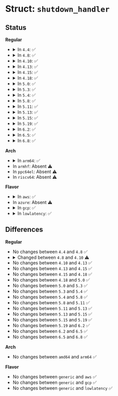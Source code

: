 # Struct: <code>shutdown_handler</code>

## Status
<b>Regular</b>
<ul>
<li>
<details>
<summary>In <code>4.4</code>: ✅</summary>

```c
struct shutdown_handler {
    const char *command;
    void (*cb)();
};
```
</details>
</li>
<li>
<details>
<summary>In <code>4.8</code>: ✅</summary>

```c
struct shutdown_handler {
    const char *command;
    void (*cb)();
};
```
</details>
</li>
<li>
<details>
<summary>In <code>4.10</code>: ✅</summary>

```c
struct shutdown_handler {
    const const char[11] command;
    bool flag;
    void (*cb)();
};
```
</details>
</li>
<li>
<details>
<summary>In <code>4.13</code>: ✅</summary>

```c
struct shutdown_handler {
    const const char[11] command;
    bool flag;
    void (*cb)();
};
```
</details>
</li>
<li>
<details>
<summary>In <code>4.15</code>: ✅</summary>

```c
struct shutdown_handler {
    const const char[11] command;
    bool flag;
    void (*cb)();
};
```
</details>
</li>
<li>
<details>
<summary>In <code>4.18</code>: ✅</summary>

```c
struct shutdown_handler {
    const const char[11] command;
    bool flag;
    void (*cb)();
};
```
</details>
</li>
<li>
<details>
<summary>In <code>5.0</code>: ✅</summary>

```c
struct shutdown_handler {
    const const char[11] command;
    bool flag;
    void (*cb)();
};
```
</details>
</li>
<li>
<details>
<summary>In <code>5.3</code>: ✅</summary>

```c
struct shutdown_handler {
    const const char[11] command;
    bool flag;
    void (*cb)();
};
```
</details>
</li>
<li>
<details>
<summary>In <code>5.4</code>: ✅</summary>

```c
struct shutdown_handler {
    const const char[11] command;
    bool flag;
    void (*cb)();
};
```
</details>
</li>
<li>
<details>
<summary>In <code>5.8</code>: ✅</summary>

```c
struct shutdown_handler {
    const const char[11] command;
    bool flag;
    void (*cb)();
};
```
</details>
</li>
<li>
<details>
<summary>In <code>5.11</code>: ✅</summary>

```c
struct shutdown_handler {
    const const char[11] command;
    bool flag;
    void (*cb)();
};
```
</details>
</li>
<li>
<details>
<summary>In <code>5.13</code>: ✅</summary>

```c
struct shutdown_handler {
    const const char[11] command;
    bool flag;
    void (*cb)();
};
```
</details>
</li>
<li>
<details>
<summary>In <code>5.15</code>: ✅</summary>

```c
struct shutdown_handler {
    const const char[11] command;
    bool flag;
    void (*cb)();
};
```
</details>
</li>
<li>
<details>
<summary>In <code>5.19</code>: ✅</summary>

```c
struct shutdown_handler {
    const const char[11] command;
    bool flag;
    void (*cb)();
};
```
</details>
</li>
<li>
<details>
<summary>In <code>6.2</code>: ✅</summary>

```c
struct shutdown_handler {
    const const char[11] command;
    bool flag;
    void (*cb)();
};
```
</details>
</li>
<li>
<details>
<summary>In <code>6.5</code>: ✅</summary>

```c
struct shutdown_handler {
    const const char[11] command;
    bool flag;
    void (*cb)();
};
```
</details>
</li>
<li>
<details>
<summary>In <code>6.8</code>: ✅</summary>

```c
struct shutdown_handler {
    const const char[11] command;
    bool flag;
    void (*cb)();
};
```
</details>
</li>
</ul>
<b>Arch</b>
<ul>
<li>
<details>
<summary>In <code>arm64</code>: ✅</summary>

```c
struct shutdown_handler {
    const const char[11] command;
    bool flag;
    void (*cb)();
};
```
</details>
</li>
<li>
In <code>armhf</code>: Absent ⚠️
</li>
<li>
In <code>ppc64el</code>: Absent ⚠️
</li>
<li>
In <code>riscv64</code>: Absent ⚠️
</li>
</ul>
<b>Flavor</b>
<ul>
<li>
<details>
<summary>In <code>aws</code>: ✅</summary>

```c
struct shutdown_handler {
    const const char[11] command;
    bool flag;
    void (*cb)();
};
```
</details>
</li>
<li>
In <code>azure</code>: Absent ⚠️
</li>
<li>
<details>
<summary>In <code>gcp</code>: ✅</summary>

```c
struct shutdown_handler {
    const const char[11] command;
    bool flag;
    void (*cb)();
};
```
</details>
</li>
<li>
<details>
<summary>In <code>lowlatency</code>: ✅</summary>

```c
struct shutdown_handler {
    const const char[11] command;
    bool flag;
    void (*cb)();
};
```
</details>
</li>
</ul>

## Differences
<b>Regular</b>
<ul>
<li>
No changes between <code>4.4</code> and <code>4.8</code> ✅
</li>
<li>
<details>
<summary>Changed between <code>4.8</code> and <code>4.10</code> ⚠️</summary>
<ul>
<li>
<b>Field added. </b>
<code>bool flag</code>
</li>
<li>
<b>Field type changed. </b>
<code>const char *command</code> ➡️ <code>const const char[11] command</code>
</li>
</ul>
</details>
</li>
<li>
No changes between <code>4.10</code> and <code>4.13</code> ✅
</li>
<li>
No changes between <code>4.13</code> and <code>4.15</code> ✅
</li>
<li>
No changes between <code>4.15</code> and <code>4.18</code> ✅
</li>
<li>
No changes between <code>4.18</code> and <code>5.0</code> ✅
</li>
<li>
No changes between <code>5.0</code> and <code>5.3</code> ✅
</li>
<li>
No changes between <code>5.3</code> and <code>5.4</code> ✅
</li>
<li>
No changes between <code>5.4</code> and <code>5.8</code> ✅
</li>
<li>
No changes between <code>5.8</code> and <code>5.11</code> ✅
</li>
<li>
No changes between <code>5.11</code> and <code>5.13</code> ✅
</li>
<li>
No changes between <code>5.13</code> and <code>5.15</code> ✅
</li>
<li>
No changes between <code>5.15</code> and <code>5.19</code> ✅
</li>
<li>
No changes between <code>5.19</code> and <code>6.2</code> ✅
</li>
<li>
No changes between <code>6.2</code> and <code>6.5</code> ✅
</li>
<li>
No changes between <code>6.5</code> and <code>6.8</code> ✅
</li>
</ul>
<b>Arch</b>
<ul>
<li>
No changes between <code>amd64</code> and <code>arm64</code> ✅
</li>
</ul>
<b>Flavor</b>
<ul>
<li>
No changes between <code>generic</code> and <code>aws</code> ✅
</li>
<li>
No changes between <code>generic</code> and <code>gcp</code> ✅
</li>
<li>
No changes between <code>generic</code> and <code>lowlatency</code> ✅
</li>
</ul>
